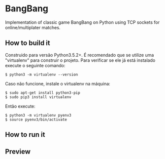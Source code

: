 # BangBang
Implementation of classic game BangBang on Python using TCP sockets for online/multiplater matches.

## How to build it
Construido para versão Python3.5.2+.
É recomendado que se utilize uma "virtualenv" para construir o projeto. Para verificar se ele já está instalado execute o seguinte comando:
```
$ python3 -m virtualenv --version
```

Caso não funcione, instale o virtualenv na máquina:
```
$ sudo apt-get install python3-pip
$ sudo pip3 install virtualenv
```

Então execute:
```
$ python3 -m virtualenv pyenv3
$ source pyenv3/bin/activate
```


## How to run it


## Preview
